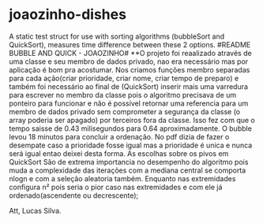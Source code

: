 # joaozinho-dishes
A static test struct for use with sorting algorithms (bubbleSort and QuickSort), measures  time difference between these 2 options.
#README BUBBLE AND QUICK - JOAOZINHO#
**O projeto foi reaalizado através de uma classe e seu membro de dados privado,
nao era necessário mas por aplicação é bom pra acostumar. 
Nos criamos funções membro separadas para cada ação(criar prioridade, criar nome,
criar tempo de preparo) e também foi necessário ao final de (QuickSort) inserir 
mais uma varredura para escrever no membro da classe pois o algoritmo precisava de
um ponteiro para funcionar e não é possível retornar uma referencia para um membro
de dados privado sem comprometer a segurança da classe (o array poderia ser apagado)
por terceiros fora da classe. Isso fez com que o tempo saisse de 0.43 milisegundos
para 0.64 aproximadamente.
O bubble levou 18 minutos para concluir a ordenação.
No pdf dizia de fazer o desempate caso a prioridade fosse igual mas a prioridade é
unica e nunca será igual entao deixei desta forma.
As escolhas sobre os pivos em QuickSort São de extrema importancia no desempenho 
do algoritmo pois muda a complexidade das iterações com a mediana central se comporta
nlogn e com a seleção aleatoria também. Enquanto nas extremidades configura n² pois
seria o pior caso nas extremidades e com ele já ordenado(ascendente ou decrescente);

Att,
Lucas Silva.
